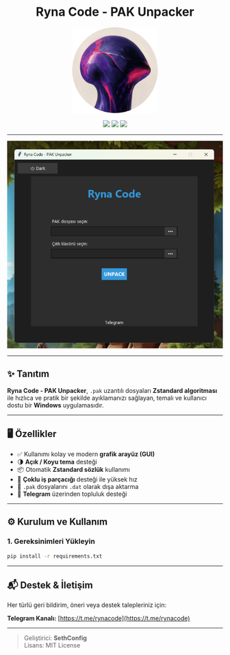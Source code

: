 <h1 align="center">Ryna Code - PAK Unpacker</h1>

<p align="center">
  <img src="ryna.png" alt="Ryna Code Logo" width="200"/>
</p>

<p align="center">
  <img src="https://img.shields.io/badge/version-1.0-blue.svg"/>
  <img src="https://img.shields.io/badge/platform-Windows-lightgrey"/>
  <img src="https://img.shields.io/github/license/SethConfig/SethF"/>
</p>

---

<p align="center">
  <img src="sc3.png" alt="Arayüz Görseli" width="700"/>
</p>

---

## ✨ Tanıtım

**Ryna Code - PAK Unpacker**, `.pak` uzantılı dosyaları **Zstandard algoritması** ile hızlıca ve pratik bir şekilde ayıklamanızı sağlayan, temalı ve kullanıcı dostu bir **Windows** uygulamasıdır.

---

## 🖥️ Özellikler

- ✅ Kullanımı kolay ve modern **grafik arayüz (GUI)**
- 🌗 **Açık / Koyu tema** desteği
- 📦 Otomatik **Zstandard sözlük** kullanımı
- 🚀 **Çoklu iş parçacığı** desteği ile yüksek hız
- 📁 `.pak` dosyalarını `.dat` olarak dışa aktarma
- 🔗 **Telegram** üzerinden topluluk desteği
---

## ⚙️ Kurulum ve Kullanım

### 1. Gereksinimleri Yükleyin

```bash
pip install -r requirements.txt
```

---

## 📬 Destek & İletişim

Her türlü geri bildirim, öneri veya destek talepleriniz için:

**Telegram Kanalı:** [https://t.me/rynacode](https://t.me/rynacode)

---

> Geliştirici: **SethConfig**  
> Lisans: MIT License
